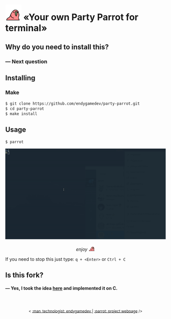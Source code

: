 <h1> <img src="./assets/parrot.gif" alt="parrot" width="50"/> «Your own Party Parrot for terminal» </h1>

## Why do you need to install this?
### — Next question

## Installing
### Make
```
$ git clone https://github.com/endygamedev/party-parrot.git
$ cd party-parrot
$ make install
```

## Usage
```
$ parrot
```

<p align="center">
  <img src="./assets/example.gif" alt="example" width="700"/>
</p>
<p align="center">
  <span> <i> enjoy <img src="./assets/parrot.gif" alt="parrot" width="20"/> </i> </span>
</p>

If you need to stop this just type: `q + <Enter>` or `Ctrl + C`

## Is this fork?
#### — Yes, I took the idea [here](https://github.com/jmhobbs/terminal-parrot) and implemented it on C.

<br>
<p align="center">
  <sub> < <a href="https://endygamedev.github.io"> :man_technologist: endygamedev </a> | <a href="https://endygamedev.github.io/party-parrot/"> :parrot: project webpage</a> /> </sub>
</p>
